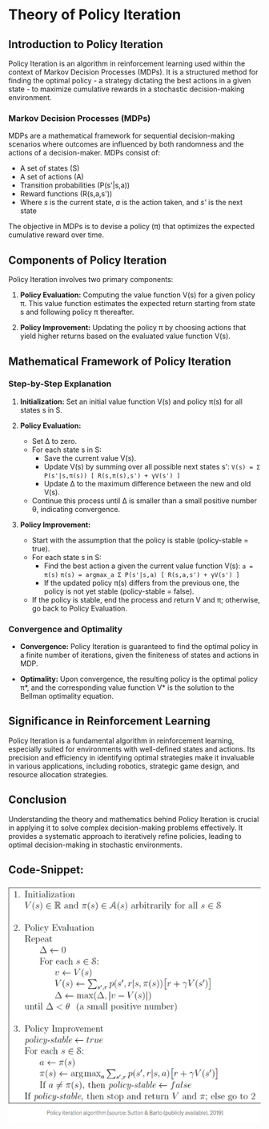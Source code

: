 # Theory of Policy Iteration

## Introduction to Policy Iteration

Policy Iteration is an algorithm in reinforcement learning used within the context of Markov Decision Processes (MDPs). It is a structured method for finding the optimal policy - a strategy dictating the best actions in a given state - to maximize cumulative rewards in a stochastic decision-making environment.

### Markov Decision Processes (MDPs)

MDPs are a mathematical framework for sequential decision-making scenarios where outcomes are influenced by both randomness and the actions of a decision-maker. MDPs consist of:
- A set of states (S)
- A set of actions (A)
- Transition probabilities (P(s'|s,a))
- Reward functions (R(s,a,s'))
- Where *s* is the current state, *a* is the action taken, and *s'* is the next state

The objective in MDPs is to devise a policy (π) that optimizes the expected cumulative reward over time.

## Components of Policy Iteration

Policy Iteration involves two primary components:

1. **Policy Evaluation:** Computing the value function V(s) for a given policy π. This value function estimates the expected return starting from state s and following policy π thereafter.

2. **Policy Improvement:** Updating the policy π by choosing actions that yield higher returns based on the evaluated value function V(s).

## Mathematical Framework of Policy Iteration

### Step-by-Step Explanation

1. **Initialization:** 
   Set an initial value function V(s) and policy π(s) for all states s in S.

2. **Policy Evaluation:**
   - Set Δ to zero.
   - For each state s in S:
     - Save the current value V(s).
     - Update V(s) by summing over all possible next states s':
       `V(s) = Σ P(s'|s,π(s)) [ R(s,π(s),s') + γV(s') ]`
     - Update Δ to the maximum difference between the new and old V(s).
   - Continue this process until Δ is smaller than a small positive number θ, indicating convergence.

3. **Policy Improvement:**
   - Start with the assumption that the policy is stable (policy-stable = true).
   - For each state s in S:
     - Find the best action a given the current value function V(s):
       `a = π(s)`
       `π(s) = argmax_a Σ P(s'|s,a) [ R(s,a,s') + γV(s') ]`
     - If the updated policy π(s) differs from the previous one, the policy is not yet stable (policy-stable = false).
   - If the policy is stable, end the process and return V and π; otherwise, go back to Policy Evaluation.

### Convergence and Optimality

- **Convergence:** Policy Iteration is guaranteed to find the optimal policy in a finite number of iterations, given the finiteness of states and actions in MDP.

- **Optimality:** Upon convergence, the resulting policy is the optimal policy π*, and the corresponding value function V* is the solution to the Bellman optimality equation.

## Significance in Reinforcement Learning

Policy Iteration is a fundamental algorithm in reinforcement learning, especially suited for environments with well-defined states and actions. Its precision and efficiency in identifying optimal strategies make it invaluable in various applications, including robotics, strategic game design, and resource allocation strategies.

## Conclusion

Understanding the theory and mathematics behind Policy Iteration is crucial in applying it to solve complex decision-making problems effectively. It provides a systematic approach to iteratively refine policies, leading to optimal decision-making in stochastic environments.



## Code-Snippet:
![Policy Iteration](./images/policy-iteration.png)

